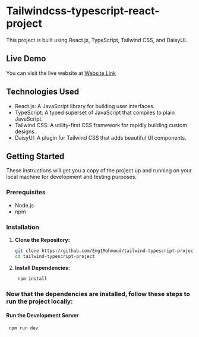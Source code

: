 # Tailwindcss-typescript-react-project

This project is built using React.js, TypeScript, Tailwind CSS, and DaisyUI.

## Live Demo

You can visit the live website at [Website Link](https://tailwind-typescript-project.vercel.app/)

## Technologies Used

- React.js: A JavaScript library for building user interfaces.
- TypeScript: A typed superset of JavaScript that compiles to plain JavaScript.
- Tailwind CSS: A utility-first CSS framework for rapidly building custom designs.
- DaisyUI: A plugin for Tailwind CSS that adds beautiful UI components.

## Getting Started

These instructions will get you a copy of the project up and running on your local machine for development and testing purposes.

### Prerequisites

- Node.js
- npm

### Installation

1. **Clone the Repository:**

   ```bash
   git clone https://github.com/Eng1Mahmoud/tailwind-typescript-project.git
   cd tailwind-typescript-project

2. **Install Dependencies:**

   ```bash
    npm install

### Now that the dependencies are installed, follow these steps to run the project locally:

#### Run the Development Server

```bash
 npm run dev
